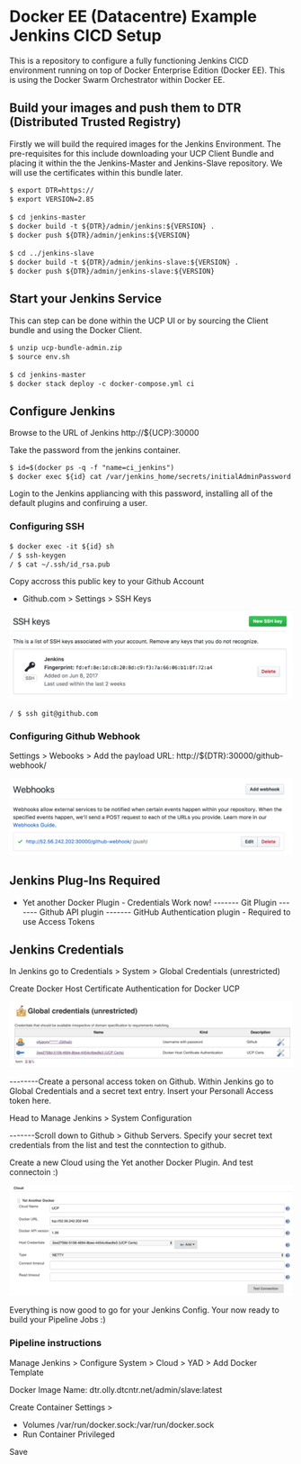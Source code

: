 # Docker EE (Datacentre) Example Jenkins CICD Setup

This is a repository to configure a fully functioning Jenkins CICD environment running on top of Docker Enterprise Edition (Docker EE). This is using the Docker Swarm Orchestrator within Docker EE.

## Build your images and push them to DTR (Distributed Trusted Registry)

Firstly we will build the required images for the Jenkins Environment. The pre-requisites for this include downloading your UCP Client Bundle and placing it within the the Jenkins-Master and Jenkins-Slave repository. We will use the certificates within this bundle later.

```
$ export DTR=https://
$ export VERSION=2.85

$ cd jenkins-master
$ docker build -t ${DTR}/admin/jenkins:${VERSION} .
$ docker push ${DTR}/admin/jenkins:${VERSION} 

$ cd ../jenkins-slave
$ docker build -t ${DTR}/admin/jenkins-slave:${VERSION} .
$ docker push ${DTR}/admin/jenkins-slave:${VERSION}
```

## Start your Jenkins Service

This can step can be done within the UCP UI or by sourcing the Client bundle and using the Docker Client.

```
$ unzip ucp-bundle-admin.zip
$ source env.sh

$ cd jenkins-master
$ docker stack deploy -c docker-compose.yml ci
```

## Configure Jenkins

Browse to the URL of Jenkins http://${UCP}:30000

Take the password from the jenkins container.

```
$ id=$(docker ps -q -f "name=ci_jenkins") 
$ docker exec ${id} cat /var/jenkins_home/secrets/initialAdminPassword
```

Login to the Jenkins appliancing with this password, installing all of the default plugins and confiruing a user.

### Configuring SSH

```
$ docker exec -it ${id} sh
/ $ ssh-keygen
/ $ cat ~/.ssh/id_rsa.pub
```

Copy accross this public key to your Github Account

- Github.com > Settings > SSH Keys

![Alt text](/images/githubsshkey.png?raw=true "Jenkins SSH Key")

```
/ $ ssh git@github.com
```

### Configuring Github Webhook

Settings > Webooks > Add the payload URL: http://${DTR}:30000/github-webhook/

![Alt text](/images/githubwebhook.png?raw=true "Github Webhook")

## Jenkins Plug-Ins Required

- Yet another Docker Plugin - Credentials Work now!
------- Git Plugin
------- Github API plugin
------- GitHub Authentication plugin - Required to use Access Tokens

## Jenkins Credentials

In Jenkins go to Credentials > System > Global Credentials (unrestricted)

Create Docker Host Certificate Authentication for Docker UCP

![Alt text](/images/jenkinscreds.png?raw=true "Jenkins Credentials")

--------Create a personal access token on Github. Within Jenkins go to Global Credentials and a secret text entry. Insert your Personall Access token here.

Head to Manage Jenkins > System Configuration

-------Scroll down to Github > Github Servers. Specify your secret text credentials from the list and test the conntection to github.

Create a new Cloud using the Yet another Docker Plugin. And test connectoin :)

![Alt text](/images/NewCloudConfig.png?raw=true "New Cloud Config")

Everything is now good to go for your Jenkins Config. 
Your now ready to build your Pipeline Jobs :)

### Pipeline instructions

Manage Jenkins > Configure System > Cloud > YAD > Add Docker Template

Docker Image Name: dtr.olly.dtcntr.net/admin/slave:latest

Create Container Settings >
 - Volumes /var/run/docker.sock:/var/run/docker.sock
 - Run Container Privileged

Save



